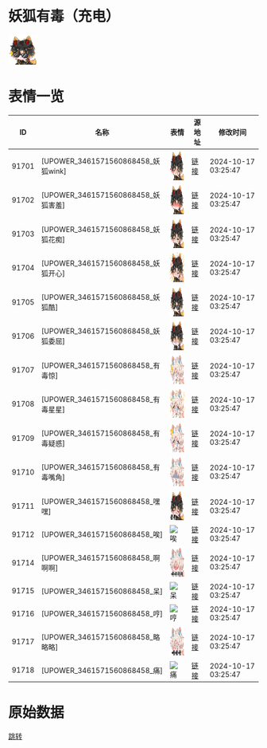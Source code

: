 # 妖狐有毒（充电）

<img src="./cover.png" height="60" alt="cover" />

# 表情一览

|ID|名称|表情|源地址|修改时间|
|----|----|----|----|----|
|91701|[UPOWER_3461571560868458_妖狐wink]|<img src="./pic/091701_%5BUPOWER_3461571560868458_妖狐wink%5D.png" height="60" alt="妖狐wink"/>|[链接](https://i0.hdslb.com/bfs/garb/df150b5019ad2da442403e36ab89969171763bdf.png)|2024-10-17 03:25:47|
|91702|[UPOWER_3461571560868458_妖狐害羞]|<img src="./pic/091702_%5BUPOWER_3461571560868458_妖狐害羞%5D.png" height="60" alt="妖狐害羞"/>|[链接](https://i0.hdslb.com/bfs/garb/98d825ff582f6ebfb8dc72f8e6de5e6e6d270929.png)|2024-10-17 03:25:47|
|91703|[UPOWER_3461571560868458_妖狐花痴]|<img src="./pic/091703_%5BUPOWER_3461571560868458_妖狐花痴%5D.png" height="60" alt="妖狐花痴"/>|[链接](https://i0.hdslb.com/bfs/garb/98d716fad1cd20be20cc9adc079d301455b2a68c.png)|2024-10-17 03:25:47|
|91704|[UPOWER_3461571560868458_妖狐开心]|<img src="./pic/091704_%5BUPOWER_3461571560868458_妖狐开心%5D.png" height="60" alt="妖狐开心"/>|[链接](https://i0.hdslb.com/bfs/garb/0cacef11864fdfaf50fc5bd7073021f0a5d942d7.png)|2024-10-17 03:25:47|
|91705|[UPOWER_3461571560868458_妖狐酷]|<img src="./pic/091705_%5BUPOWER_3461571560868458_妖狐酷%5D.png" height="60" alt="妖狐酷"/>|[链接](https://i0.hdslb.com/bfs/garb/7c5c05450fa38e5955835b82b2b541ce4fd8014b.png)|2024-10-17 03:25:47|
|91706|[UPOWER_3461571560868458_妖狐委屈]|<img src="./pic/091706_%5BUPOWER_3461571560868458_妖狐委屈%5D.png" height="60" alt="妖狐委屈"/>|[链接](https://i0.hdslb.com/bfs/garb/28b51f461476c339bd65fb00c36f75ee37b6184a.png)|2024-10-17 03:25:47|
|91707|[UPOWER_3461571560868458_有毒惊]|<img src="./pic/091707_%5BUPOWER_3461571560868458_有毒惊%5D.png" height="60" alt="有毒惊"/>|[链接](https://i0.hdslb.com/bfs/garb/c5c682c4de2faa20aab745347fe52c2d08b9e2d4.png)|2024-10-17 03:25:47|
|91708|[UPOWER_3461571560868458_有毒星星]|<img src="./pic/091708_%5BUPOWER_3461571560868458_有毒星星%5D.png" height="60" alt="有毒星星"/>|[链接](https://i0.hdslb.com/bfs/garb/6fb5c6e065b9920aad470d4650a790c07d68acc2.png)|2024-10-17 03:25:47|
|91709|[UPOWER_3461571560868458_有毒疑惑]|<img src="./pic/091709_%5BUPOWER_3461571560868458_有毒疑惑%5D.png" height="60" alt="有毒疑惑"/>|[链接](https://i0.hdslb.com/bfs/garb/eabfa015a0e16aa9c82c27b278ecff9204439292.png)|2024-10-17 03:25:47|
|91710|[UPOWER_3461571560868458_有毒嘴角]|<img src="./pic/091710_%5BUPOWER_3461571560868458_有毒嘴角%5D.png" height="60" alt="有毒嘴角"/>|[链接](https://i0.hdslb.com/bfs/garb/95b53b8dae1edb3c657b032d533109b305f0f772.png)|2024-10-17 03:25:47|
|91711|[UPOWER_3461571560868458_嘿嘿]|<img src="./pic/091711_%5BUPOWER_3461571560868458_嘿嘿%5D.png" height="60" alt="嘿嘿"/>|[链接](https://i0.hdslb.com/bfs/garb/33879b44a5408c36a0a956233065b70cc532a079.png)|2024-10-17 03:25:47|
|91712|[UPOWER_3461571560868458_唉]|<img src="./pic/091712_%5BUPOWER_3461571560868458_唉%5D.png" height="60" alt="唉"/>|[链接](https://i0.hdslb.com/bfs/garb/9f215a134785c8a06ee1b3178faf6f28771d03dc.png)|2024-10-17 03:25:47|
|91714|[UPOWER_3461571560868458_啊啊啊]|<img src="./pic/091714_%5BUPOWER_3461571560868458_啊啊啊%5D.png" height="60" alt="啊啊啊"/>|[链接](https://i0.hdslb.com/bfs/garb/6e1471498a414c4196ad9cf67cf71f00d7322898.png)|2024-10-17 03:25:47|
|91715|[UPOWER_3461571560868458_呆]|<img src="./pic/091715_%5BUPOWER_3461571560868458_呆%5D.png" height="60" alt="呆"/>|[链接](https://i0.hdslb.com/bfs/garb/dc643d7dc266990c83c949f28706409f0a02d0c0.png)|2024-10-17 03:25:47|
|91716|[UPOWER_3461571560868458_哼]|<img src="./pic/091716_%5BUPOWER_3461571560868458_哼%5D.png" height="60" alt="哼"/>|[链接](https://i0.hdslb.com/bfs/garb/7d8dbf95cf279a6c24f0980723a4b33eb97a3e4d.png)|2024-10-17 03:25:47|
|91717|[UPOWER_3461571560868458_略略略]|<img src="./pic/091717_%5BUPOWER_3461571560868458_略略略%5D.png" height="60" alt="略略略"/>|[链接](https://i0.hdslb.com/bfs/garb/ff73bea4b967e3106c16d5a3c0c3d30ff79d8257.png)|2024-10-17 03:25:47|
|91718|[UPOWER_3461571560868458_痛]|<img src="./pic/091718_%5BUPOWER_3461571560868458_痛%5D.png" height="60" alt="痛"/>|[链接](https://i0.hdslb.com/bfs/garb/372133ecf8efa98488aabb99fd5b3e4c5a230763.png)|2024-10-17 03:25:47|

# 原始数据

[跳转](./raw.json)

